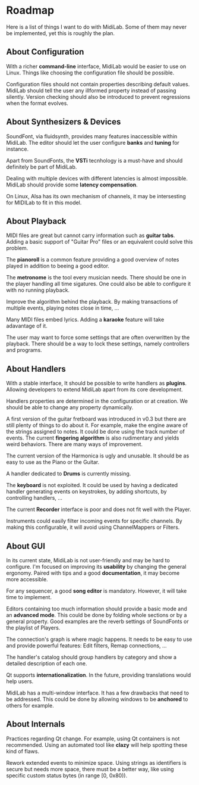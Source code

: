 # Roadmap

Here is a list of things I want to do with MidiLab.
Some of them may never be implemented, yet this is roughly the plan.

## About Configuration

With a richer **command-line** interface, MidiLab would be easier to use on Linux.
Things like choosing the configuration file should be possible.

Configuration files should not contain properties describing default values.
MidiLab should tell the user any illformed property instead of passing silently.
Version checking should also be introduced to prevent regressions when the format evolves.

## About Synthesizers & Devices

SoundFont, via fluidsynth, provides many features inaccessible within MidiLab.
The editor should let the user configure **banks** and **tuning** for instance.

Apart from SoundFonts, the **VSTi** tecnhology is a must-have and should definitely be part of MidiLab.

Dealing with multiple devices with different latencies is almost impossible.
MidiLab should provide some **latency compensation**.

On Linux, Alsa has its own mechanism of channels, it may be intersesting for MIDILab to fit in this model.

## About Playback

MIDI files are great but cannot carry information such as **guitar tabs**.
Adding a basic support of "Guitar Pro" files or an equivalent could solve this problem.

The **pianoroll** is a common feature providing a good overview of notes played in addition to beeing a good editor.

The **metronome** is the tool every musician needs. There should be one in the player handling all time sigatures.
One could also be able to configure it with no running playback.

Improve the algorithm behind the playback. By making transactions of multiple events, playing notes close in time, ...

Many MIDI files embed lyrics. Adding a **karaoke** feature will take adavantage of it.

The user may want to force some settings that are often overwritten by the playback.
There should be a way to lock these settings, namely controllers and programs.

## About Handlers

With a stable interface, It should be possible to write handlers as **plugins**.
Allowing developers to extend MidiLab apart from its core development.

Handlers properties are determined in the configuration or at creation.
We should be able to change any property dynamically.

A first version of the guitar fretboard was introduced in v0.3 but there are still plenty of things to do about it.
For example, make the engine aware of the strings assigned to notes.
It could be done using the track number of events.
The current **fingering algorithm** is also rudimentary and yields weird behaviors.
There are many ways of improvement.

The current version of the Harmonica is ugly and unusable.
It should be as easy to use as the Piano or the Guitar.

A handler dedicated to **Drums** is currently missing.

The **keyboard** is not exploited. It could be used by having a dedicated handler
generating events on keystrokes, by adding shortcuts, by controlling handlers, ...

The current **Recorder** interface is poor and does not fit well with the Player.

Instruments could easily filter incoming events for specific channels.
By making this configurable, it will avoid using ChannelMappers or Filters.

## About GUI

In its current state, MidiLab is not user-friendly and may be hard to configure.
I'm focused on improving its **usability** by changing the general ergonomy.
Paired with tips and a good **documentation**, it may become more accessible.

For any sequencer, a good **song editor** is mandatory.
However, it will take time to implement.

Editors containing too much information should provide a basic mode and an **advanced mode**.
This could be done by folding whole sections or by a general property.
Good examples are the reverb settings of SoundFonts or the playlist of Players.

The connection's graph is where magic happens. It needs to be easy to use and provide powerful features:
Edit filters, Remap connections, ...

The handler's catalog should group handlers by category and show a detailed description of each one.

Qt supports **internationalization**. In the future, providing translations would help users.

MidiLab has a multi-window interface. It has a few drawbacks that need to be addressed.
This could be done by allowing windows to be **anchored** to others for example.

## About Internals

Practices regarding Qt change. For example, using Qt containers is not recommended.
Using an automated tool like **clazy** will help spotting these kind of flaws.

Rework extended events to minimize space.
Using strings as identifiers is secure but needs more space, there must be a better way,
like using specific custom status bytes (in range [0, 0x80)).
